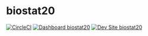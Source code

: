 # biostat20

[![CircleCI](https://circleci.com/gh/uwbiostat/biostat20.svg?style=shield)](https://circleci.com/gh/uwbiostat/biostat20)
[![Dashboard biostat20](https://img.shields.io/badge/dashboard-biostat20-yellow.svg)](https://dashboard.pantheon.io/sites/170dc970-f010-4846-9082-2f0b642ae8fc#dev/code)
[![Dev Site biostat20](https://img.shields.io/badge/site-biostat20-blue.svg)](http://dev-biostat20.pantheonsite.io/)
